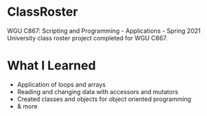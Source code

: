 # ClassRoster
WGU C867: Scripting and Programming - Applications - Spring 2021
University class roster project completed for WGU C867.

# What I Learned
<ul><li>Application of loops and arrays</li>
  <li>Reading and changing data with accessors and mutators</li>
  <li>Created classes and objects for object oriented programming</li>
  <li>& more</li>
  </ul>
